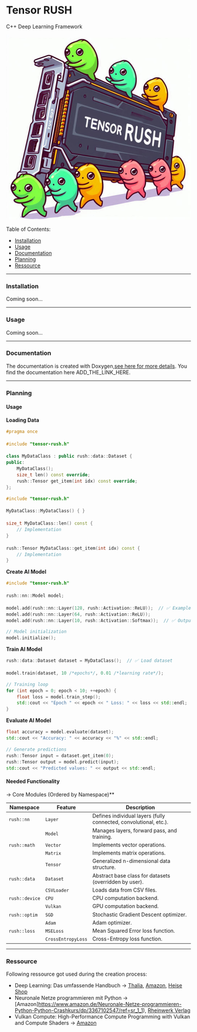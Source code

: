 # Tensor RUSH

C++ Deep Learning Framework


<img src="./res/cover.png"></img>



Table of Contents:
- [Installation](#installation)
- [Usage](#usage)
- [Documentation](#documentation)
- [Planning](#planning)
- [Ressource](#ressource)






---
### Installation

Coming soon...






---
### Usage

Coming soon...






---
### Documentation

The documentation is created with Doxygen,[see here for more details](https://github.com/xXAI-botXx/Project-Helper/blob/main/guides/Doxygen.md). You find the documentation here ADD_THE_LINK_HERE.






---
### Planning



#### Usage 

**Loading Data**
```cpp
#pragma once

#include "tensor-rush.h"

class MyDataClass : public rush::data::Dataset { 
public:
    MyDataClass();
    size_t len() const override;
    rush::Tensor get_item(int idx) const override;
};
```

```cpp
#include "tensor-rush.h"

MyDataClass::MyDataClass() { }

size_t MyDataClass::len() const {
    // Implementation
}

rush::Tensor MyDataClass::get_item(int idx) const {
    // Implementation
}
```

**Create AI Model**
```cpp
#include "tensor-rush.h"

rush::nn::Model model;

model.add(rush::nn::Layer(128, rush::Activation::ReLU));  // ✅ Example of adding layers
model.add(rush::nn::Layer(64, rush::Activation::ReLU));
model.add(rush::nn::Layer(10, rush::Activation::Softmax));  // ✅ Output layer
```

```cpp
// Model initialization
model.initialize();
```

**Train AI Model**
```cpp
rush::data::Dataset dataset = MyDataClass();  // ✅ Load dataset

model.train(dataset, 10 /*epochs*/, 0.01 /*learning rate*/);
```

```cpp
// Training loop
for (int epoch = 0; epoch < 10; ++epoch) {
    float loss = model.train_step();
    std::cout << "Epoch " << epoch << " Loss: " << loss << std::endl;
}
```

**Evaluate AI Model**
```cpp
float accuracy = model.evaluate(dataset);
std::cout << "Accuracy: " << accuracy << "%" << std::endl;
```

```cpp
// Generate predictions
rush::Tensor input = dataset.get_item(0);
rush::Tensor output = model.predict(input);
std::cout << "Predicted values: " << output << std::endl;
```


#### Needed Functionality

-> Core Modules (Ordered by Namespace)**

| **Namespace** | **Feature** | **Description** |
|--------------|------------|----------------|
| `rush::nn`   | `Layer` | Defines individual layers (fully connected, convolutional, etc.). |
|              | `Model` | Manages layers, forward pass, and training. |
| `rush::math` | `Vector` | Implements vector operations. |
|              | `Matrix` | Implements matrix operations. |
|              | `Tensor` | Generalized n-dimensional data structure. |
| `rush::data` | `Dataset` | Abstract base class for datasets (overridden by user). |
|              | `CSVLoader` | Loads data from CSV files. |
| `rush::device` | `CPU` | CPU computation backend. |
|               | `Vulkan` | GPU computation backend. |
| `rush::optim` | `SGD` | Stochastic Gradient Descent optimizer. |
|              | `Adam` | Adam optimizer. |
| `rush::loss` | `MSELoss` | Mean Squared Error loss function. |
|              | `CrossEntropyLoss` | Cross-Entropy loss function. |






---
### Ressource

Following ressource got used during the creation process:
- Deep Learning: Das umfassende Handbuch -> [Thalia](https://www.thalia.de/shop/home/artikeldetails/A1053281203), [Amazon](https://www.amazon.de/Deep-Learning-umfassende-Handbuch-Forschungsans%C3%A4tze/dp/3958457002/ref=sr_1_1), [Heise Shop](https://shop.heise.de/deep-learning-das-umfassende-handbuch)
- Neuronale Netze programmieren mit Python -> [Amazon]https://www.amazon.de/Neuronale-Netze-programmieren-Python-Python-Crashkurs/dp/3367102547/ref=sr_1_1), [Rheinwerk Verlag](https://www.rheinwerk-verlag.de/neuronale-netze-programmieren-mit-python/)
- Vulkan Compute: High-Performance Compute Programming with Vulkan and Compute Shaders -> [Amazon](https://www.amazon.de/Vulkan-Compute-High-Performance-Programming-Shaders/dp/B0DLTCL3W8)







